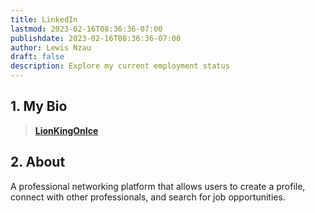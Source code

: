 ```yaml
---
title: LinkedIn
lastmod: 2023-02-16T08:36:36-07:00
publishdate: 2023-02-16T08:36:36-07:00
author: Lewis Nzau
draft: false
description: Explore my current employment status
---
```


## 1. My Bio

> [**LionKingOnIce**](www.who.not)

## 2. About

A professional networking platform that allows users to create a profile, connect with other professionals, and search for job opportunities.
